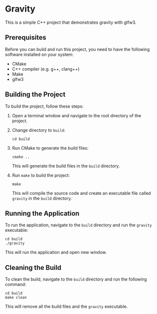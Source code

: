 # Gravity
This is a simple C++ project that demonstrates gravity with glfw3.

## Prerequisites
Before you can build and run this project, you need to have the following software installed on your system:

- CMake
- C++ compiler (e.g. g++, clang++)
- Make
- glfw3

## Building the Project

To build the project, follow these steps:

1. Open a terminal window and navigate to the root directory of the project.
2. Change directory to `build`:

   ```
   cd build
   ```

3. Run CMake to generate the build files:

   ```
   cmake ..
   ```

   This will generate the build files in the `build` directory.

4. Run `make` to build the project:

   ```
   make
   ```

   This will compile the source code and create an executable file called `gravity` in the `build` directory.

## Running the Application

To run the application, navigate to the `build` directory and run the `gravity` executable:

```
cd build
./gravity
```

This will run the application and open new window.

## Cleaning the Build

To clean the build, navigate to the `build` directory and run the following command:

```
cd build
make clean
```

This will remove all the build files and the `gravity` executable.